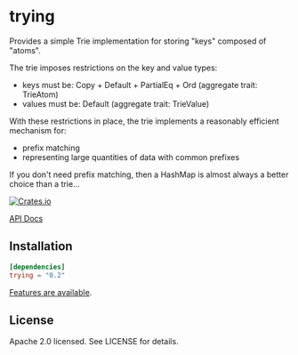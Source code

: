# trying
Provides a simple Trie implementation for storing "keys" composed of "atoms".

The trie imposes restrictions on the key and value types:
 - keys must be: Copy + Default + PartialEq + Ord (aggregate trait: TrieAtom)
 - values must be: Default (aggregate trait: TrieValue)

With these restrictions in place, the trie implements a reasonably efficient
mechanism for:
 - prefix matching
 - representing large quantities of data with common prefixes

If you don't need prefix matching, then a HashMap is almost always a better
choice than a trie...

[![Crates.io](https://img.shields.io/crates/v/trying.svg)](https://crates.io/crates/trying)

[API Docs](https://docs.rs/trying/latest/trying)

## Installation

```toml
[dependencies]
trying = "0.2"
```

[Features are available](https://github.com/garypen/trying/blob/main/Cargo.toml#L19).

## License

Apache 2.0 licensed. See LICENSE for details.
